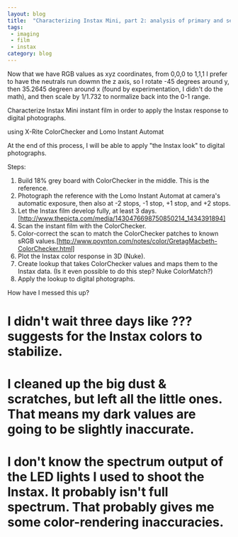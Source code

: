 ```yaml
---
layout: blog
title:  "Characterizing Instax Mini, part 2: analysis of primary and secondary colors"
tags: 
 - imaging 
 - film
 - instax
category: blog
---
```


Now that we have RGB values as xyz coordinates, from 0,0,0 to 1,1,1 I prefer to have the neutrals run dowmn the z axis, so I rotate -45 degrees around y, then 35.2645 degreen around x (found by experimentation, I didn't do the math), and then scale by 1/1.732 to normalize back into the 0-1 range.





Characterize Instax Mini instant film in order to apply the Instax response to digital photographs.

using X-Rite ColorChecker and Lomo Instant Automat

At the end of this process, I will be able to apply "the Instax look" to digital photographs.

Steps:

1. Build 18% grey board with ColorChecker in the middle. This is the reference.
2. Photograph the reference with the Lomo Instant Automat at camera's automatic exposure, then also at -2 stops, -1 stop, +1 stop, and +2 stops.
3. Let the Instax film develop fully, at least 3 days. [http://www.thepicta.com/media/1430476698750850214_1434391894]
4. Scan the instant film with the ColorChecker.
5. Color-correct the scan to match the ColorChecker patches to known sRGB values.[http://www.poynton.com/notes/color/GretagMacbeth-ColorChecker.html]
6. Plot the Instax color response in 3D (Nuke).
7. Create lookup that takes ColorChecker values and maps them to the Instax data. (Is it even possible to do this step? Nuke ColorMatch?)
8. Apply the lookup to digital photographs.



How have I messed this up?
# I didn't wait three days like ??? suggests for the Instax colors to stabilize.
# I cleaned up the big dust & scratches, but left all the little ones. That means my dark values are going to be slightly inaccurate.
# I don't know the spectrum output of the LED lights I used to shoot the Instax. It probably isn't full spectrum. That probably gives me some color-rendering inaccuracies.